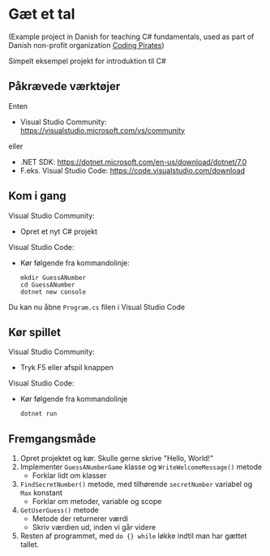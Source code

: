 # Gæt et tal

(Example project in Danish for teaching C# fundamentals, used as part of Danish non-profit organization [Coding Pirates](https://codingpirates.dk/in-english))

Simpelt eksempel projekt for introduktion til C#

## Påkrævede værktøjer

Enten

* Visual Studio Community: https://visualstudio.microsoft.com/vs/community

eller

* .NET SDK: https://dotnet.microsoft.com/en-us/download/dotnet/7.0
* F.eks. Visual Studio Code: https://code.visualstudio.com/download

## Kom i gang

Visual Studio Community:

 * Opret et nyt C# projekt

Visual Studio Code:

* Kør følgende fra kommandolinje:
  ```
  mkdir GuessANumber
  cd GuessANumber
  dotnet new console
  ```

Du kan nu åbne `Program.cs` filen i Visual Studio Code

## Kør spillet

Visual Studio Community:

* Tryk F5 eller afspil knappen

Visual Studio Code:

* Kør følgende fra kommandolinje
  ```
  dotnet run
  ```

## Fremgangsmåde

1. Opret projektet og kør. Skulle gerne skrive "Hello, World!"
1. Implementer `GuessANumberGame` klasse og `WriteWelcomeMessage()` metode
   - Forklar lidt om klasser
1. `FindSecretNumber()` metode, med tilhørende `secretNumber` variabel og `Max` konstant
   - Forklar om metoder, variable og scope
1. `GetUserGuess()` metode
   - Metode der returnerer værdi
   - Skriv værdien ud, inden vi går videre
1. Resten af programmet, med `do {} while` løkke indtil man har gættet tallet.
